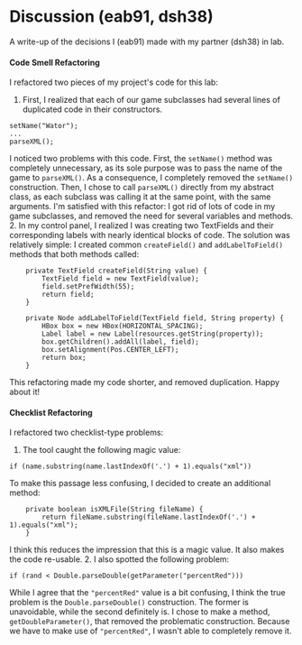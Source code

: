 Discussion (eab91, dsh38)
==========
A write-up of the decisions I (eab91) made with my partner (dsh38) in lab.
#### Code Smell Refactoring
I refactored two pieces of my project's code for this lab:
1. First, I realized that each of our game subclasses had several lines of duplicated code in their constructors.
```
setName("Wator"); 
...
parseXML();
```
I noticed two problems with this code. First, the `setName()` method was completely unnecessary, as its sole purpose was to pass the name of the game to `parseXML()`. As a consequence, I completely removed the `setName()` construction. Then, I chose to call `parseXML()` directly from my abstract class, as each subclass was calling it at the same point, with the same arguments. I'm satisfied with this refactor: I got rid of lots of code in my game subclasses, and removed the need for several variables and methods.
2. In my control panel, I realized I was creating two TextFields and their corresponding labels with nearly identical blocks of code. The solution was relatively simple: I created common `createField()` and `addLabelToField()` methods that both methods called:
```
	private TextField createField(String value) {
		TextField field = new TextField(value);
		field.setPrefWidth(55);
		return field;
	}

	private Node addLabelToField(TextField field, String property) {
		HBox box = new HBox(HORIZONTAL_SPACING);
		Label label = new Label(resources.getString(property));
		box.getChildren().addAll(label, field);
		box.setAlignment(Pos.CENTER_LEFT);
		return box;
	}
```
This refactoring made my code shorter, and removed duplication. Happy about it!

#### Checklist Refactoring
I refactored two checklist-type problems:
1. The tool caught the following magic value:
```
if (name.substring(name.lastIndexOf('.') + 1).equals("xml"))
```
To make this passage less confusing, I decided to create an additional method:
```
	private boolean isXMLFile(String fileName) {
		return fileName.substring(fileName.lastIndexOf('.') + 1).equals("xml");
	}
```
I think this reduces the impression that this is a magic value. It also makes the code re-usable.
2. I also spotted the following problem:
```
if (rand < Double.parseDouble(getParameter("percentRed")))
```
While I agree that the `"percentRed"` value is a bit confusing, I think the true problem is the `Double.parseDouble()` construction. The former is unavoidable, while the second definitely is. I chose to make a method, `getDoubleParameter()`, that removed the problematic construction. Because we have to make use of `"percentRed"`, I wasn't able to completely remove it. 
